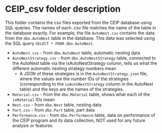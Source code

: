 # CEIP_csv folder description
This folder contains the csv files exported from the CEIP database using SQL queries. 
The names of each .csv file matches the name of the table in the database exactly. 
For example, the file `AutoNest.csv` contains the data from the `dbo.AutoNest` table in the database. This data was selected using the SQL query `SELECT * FROM dbo.AutoNest`. 

* `AutoNest.csv` - from `dbo.AutoNest` table, automatic nesting data
* `AutoNestStrategy.csv` - from `dbo.AutoNestStrategy` table, connected to the AutoNest table via the ixAutoNestStrategy column, tells us what the different automatic nesting strategy numbers mean 
  * A JSON of these strategies is in the `AutoNestStrategy.json` file, where the values are the number IDs of the strategies (corresponding to the `ixAutoNestStrategy` column in the AutoNest table) and the keys are the names of the strategies.
* `Material.csv` - from the `dbo.Material` table, shows what each of the `ixMaterial` IDs mean 
* `Nest.csv` - from `dbo.Nest` table, nesting data
* `Part.csv` - from `dbo.Part` table, part data
* `Performance.csv` - from `dbo.Performance` table, data on performance of the CEIP program and its data collection, NOT used for any future analysis or features. 